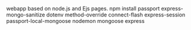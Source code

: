 webapp based on node.js and Ejs pages.
 npm install passport express-mongo-sanitize dotenv method-override connect-flash express-session passport-local-mongoose nodemon mongoose express
